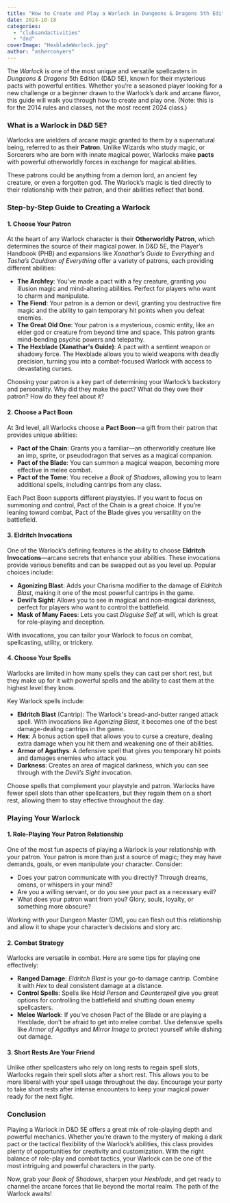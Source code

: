 ```yaml
---
title: "How to Create and Play a Warlock in Dungeons & Dragons 5th Edition"
date: 2024-10-18
categories: 
  - "clubsandactivities"
  - "dnd"
coverImage: "HexbladeWarlock.jpg"
author: "asherconyers"
---
```


The _Warlock_ is one of the most unique and versatile spellcasters in _Dungeons & Dragons_ 5th Edition (D&D 5E), known for their mysterious pacts with powerful entities. Whether you’re a seasoned player looking for a new challenge or a beginner drawn to the Warlock’s dark and arcane flavor, this guide will walk you through how to create and play one. (Note: this is for the 2014 rules and classes, not the most recent 2024 class.)

### **What is a Warlock in D&D 5E?**

Warlocks are wielders of arcane magic granted to them by a supernatural being, referred to as their **Patron**. Unlike Wizards who study magic, or Sorcerers who are born with innate magical power, Warlocks make **pacts** with powerful otherworldly forces in exchange for magical abilities.

These patrons could be anything from a demon lord, an ancient fey creature, or even a forgotten god. The Warlock’s magic is tied directly to their relationship with their patron, and their abilities reflect that bond.

### **Step-by-Step Guide to Creating a Warlock**

#### 1\. **Choose Your Patron**

At the heart of any Warlock character is their **Otherworldly Patron**, which determines the source of their magical power. In D&D 5E, the Player’s Handbook (PHB) and expansions like _Xanathar’s Guide to Everything_ and _Tasha’s Cauldron of Everything_ offer a variety of patrons, each providing different abilities:

- **The Archfey**: You’ve made a pact with a fey creature, granting you illusion magic and mind-altering abilities. Perfect for players who want to charm and manipulate.
- **The Fiend**: Your patron is a demon or devil, granting you destructive fire magic and the ability to gain temporary hit points when you defeat enemies.
- **The Great Old One**: Your patron is a mysterious, cosmic entity, like an elder god or creature from beyond time and space. This patron grants mind-bending psychic powers and telepathy.
- **The Hexblade (Xanathar's Guide)**: A pact with a sentient weapon or shadowy force. The Hexblade allows you to wield weapons with deadly precision, turning you into a combat-focused Warlock with access to devastating curses.

Choosing your patron is a key part of determining your Warlock’s backstory and personality. Why did they make the pact? What do they owe their patron? How do they feel about it?

#### 2\. **Choose a Pact Boon**

At 3rd level, all Warlocks choose a **Pact Boon**—a gift from their patron that provides unique abilities:

- **Pact of the Chain**: Grants you a familiar—an otherworldly creature like an imp, sprite, or pseudodragon that serves as a magical companion.
- **Pact of the Blade**: You can summon a magical weapon, becoming more effective in melee combat.
- **Pact of the Tome**: You receive a _Book of Shadows_, allowing you to learn additional spells, including cantrips from any class.

Each Pact Boon supports different playstyles. If you want to focus on summoning and control, Pact of the Chain is a great choice. If you’re leaning toward combat, Pact of the Blade gives you versatility on the battlefield.

#### 3\. **Eldritch Invocations**

One of the Warlock’s defining features is the ability to choose **Eldritch Invocations**—arcane secrets that enhance your abilities. These invocations provide various benefits and can be swapped out as you level up. Popular choices include:

- **Agonizing Blast**: Adds your Charisma modifier to the damage of _Eldritch Blast_, making it one of the most powerful cantrips in the game.
- **Devil’s Sight**: Allows you to see in magical and non-magical darkness, perfect for players who want to control the battlefield.
- **Mask of Many Faces**: Lets you cast _Disguise Self_ at will, which is great for role-playing and deception.

With invocations, you can tailor your Warlock to focus on combat, spellcasting, utility, or trickery.

#### 4\. **Choose Your Spells**

Warlocks are limited in how many spells they can cast per short rest, but they make up for it with powerful spells and the ability to cast them at the highest level they know.

Key Warlock spells include:

- **Eldritch Blast** (Cantrip): The Warlock's bread-and-butter ranged attack spell. With invocations like _Agonizing Blast_, it becomes one of the best damage-dealing cantrips in the game.
- **Hex**: A bonus action spell that allows you to curse a creature, dealing extra damage when you hit them and weakening one of their abilities.
- **Armor of Agathys**: A defensive spell that gives you temporary hit points and damages enemies who attack you.
- **Darkness**: Creates an area of magical darkness, which you can see through with the _Devil’s Sight_ invocation.

Choose spells that complement your playstyle and patron. Warlocks have fewer spell slots than other spellcasters, but they regain them on a short rest, allowing them to stay effective throughout the day.

### **Playing Your Warlock**

#### 1\. **Role-Playing Your Patron Relationship**

One of the most fun aspects of playing a Warlock is your relationship with your patron. Your patron is more than just a source of magic; they may have demands, goals, or even manipulate your character. Consider:

- Does your patron communicate with you directly? Through dreams, omens, or whispers in your mind?
- Are you a willing servant, or do you see your pact as a necessary evil?
- What does your patron want from you? Glory, souls, loyalty, or something more obscure?

Working with your Dungeon Master (DM), you can flesh out this relationship and allow it to shape your character’s decisions and story arc.

#### 2\. **Combat Strategy**

Warlocks are versatile in combat. Here are some tips for playing one effectively:

- **Ranged Damage**: _Eldritch Blast_ is your go-to damage cantrip. Combine it with _Hex_ to deal consistent damage at a distance.
- **Control Spells**: Spells like _Hold Person_ and _Counterspell_ give you great options for controlling the battlefield and shutting down enemy spellcasters.
- **Melee Warlock**: If you’ve chosen Pact of the Blade or are playing a Hexblade, don’t be afraid to get into melee combat. Use defensive spells like _Armor of Agathys_ and _Mirror Image_ to protect yourself while dishing out damage.

#### 3\. **Short Rests Are Your Friend**

Unlike other spellcasters who rely on long rests to regain spell slots, Warlocks regain their spell slots after a short rest. This allows you to be more liberal with your spell usage throughout the day. Encourage your party to take short rests after intense encounters to keep your magical power ready for the next fight.

### **Conclusion**

Playing a Warlock in D&D 5E offers a great mix of role-playing depth and powerful mechanics. Whether you’re drawn to the mystery of making a dark pact or the tactical flexibility of the Warlock’s abilities, this class provides plenty of opportunities for creativity and customization. With the right balance of role-play and combat tactics, your Warlock can be one of the most intriguing and powerful characters in the party.

Now, grab your _Book of Shadows_, sharpen your _Hexblade_, and get ready to channel the arcane forces that lie beyond the mortal realm. The path of the Warlock awaits!
